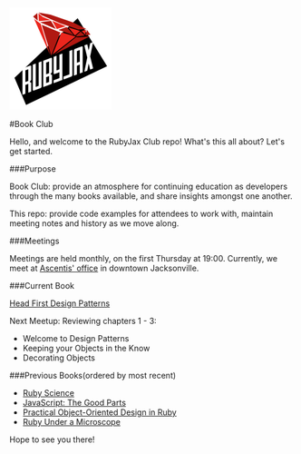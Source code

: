 ![pretend logo here](logo.jpeg)

#Book Club 

Hello, and welcome to the RubyJax Club repo! What's this all about? Let's get started.

###Purpose

Book Club: provide an atmosphere for continuing education as developers through the many books available, and share insights amongst one another. 

This repo: provide code examples for attendees to work with, maintain meeting notes and history as we move along.

###Meetings

Meetings are held monthly, on the first Thursday at 19:00. Currently, we meet at [Ascentis' office](https://www.google.com/maps/place/315+E+Bay+St+%23200,+Jacksonville,+FL+32202/@30.325571,-81.653757,17z/data=!3m1!4b1!4m2!3m1!1s0x88e5b719445e73b7:0xd47d8de0dc6e63a8?hl=en) in downtown Jacksonville.

###Current Book

[Head First Design Patterns](http://www.amazon.com/Head-First-Design-Patterns-Freeman/dp/0596007124/ref=sr_1_1?s=books&ie=UTF8&qid=1441988976&sr=1-1&keywords=design+patterns+head+first)

Next Meetup: Reviewing chapters 1 - 3:

* Welcome to Design Patterns
* Keeping your Objects in the Know
* Decorating Objects


###Previous Books(ordered by most recent)

* [Ruby Science](https://gumroad.com/l/ruby-science)
* [JavaScript: The Good Parts](http://www.amazon.com/JavaScript-Good-Parts-Douglas-Crockford/dp/0596517742)
* [Practical Object-Oriented Design in Ruby](http://www.amazon.com/Practical-Object-Oriented-Design-Ruby-Addison-Wesley/dp/0321721330/ref=sr_1_1?s=books&ie=UTF8&qid=1441988852&sr=1-1&keywords=poodr)
* [Ruby Under a Microscope](http://www.amazon.com/Ruby-Under-Microscope-Illustrated-Internals/dp/1593275277/ref=sr_1_1?s=books&ie=UTF8&qid=1441988901&sr=1-1&keywords=ruby+microscope)


Hope to see you there!
